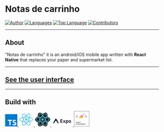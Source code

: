 # Notas de carrinho

[![Author](https://img.shields.io/badge/Author-Candido-%23554FA0)](https://github.com/gustavo-candido)
[![Languages](https://img.shields.io/github/languages/count/gustavo-candido/Notas-de-Carrinho?color=%23554FA0)](#)
[![Top Language](https://img.shields.io/github/languages/top/gustavo-candido/Notas-de-Carrinho?color=%20%23554FA0)](#)
[![Contributors](https://img.shields.io/github/contributors/gustavo-candido/Notas-de-Carrinho?color=%23554FA0)](#)

---
## About
"Notas de carrinho" it is an android/iOS mobile app written with __React Native__ that replaces your paper and supermarket list.

---

## [See the user interface](https://www.figma.com/file/WbECXPakw7ZHv7Hn5GMaJA/notas-de-carrinho?node-id=0%3A1)

---

## Build with

<div>
   <a href="https://www.typescriptlang.org/">
      <img src=".github/techs/typescript.png" width="40"/>
   </a>
   <a href="https://pt-br.reactjs.org/">
      <img src=".github/techs/reactJS.png" width="50"/>
   </a>
   <a href="https://reactnative.dev/">
      <img src=".github/techs/react-native.png" width="50"/>
   </a>
   <a href="https://styled-components.com/">
      <img src=".github/techs/expo.png" width="70"/>
   </a>
   <a href="https://styled-components.com/">
      <img src=".github/techs/styled-components.png" width="50"/>
   </a>


</div>
